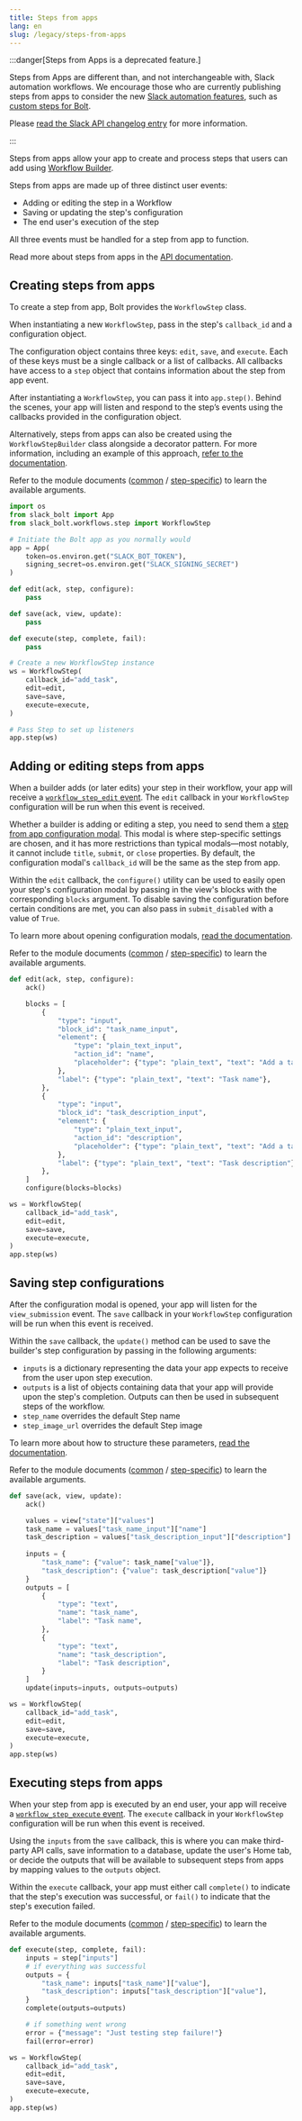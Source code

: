 ```yaml
---
title: Steps from apps
lang: en
slug: /legacy/steps-from-apps
---
```


:::danger[Steps from Apps is a deprecated feature.]

Steps from Apps are different than, and not interchangeable with, Slack automation workflows. We encourage those who are currently publishing steps from apps to consider the new [Slack automation features](/workflows/), such as [custom steps for Bolt](/workflows/workflow-steps).

Please [read the Slack API changelog entry](/changelog/2023-08-workflow-steps-from-apps-step-back) for more information.

:::

Steps from apps allow your app to create and process steps that users can add using [Workflow Builder](/workflows/workflow-builder).

Steps from apps are made up of three distinct user events:

- Adding or editing the step in a Workflow
- Saving or updating the step's configuration
- The end user's execution of the step

All three events must be handled for a step from app to function.

Read more about steps from apps in the [API documentation](/workflows/workflow-steps).

## Creating steps from apps

To create a step from app, Bolt provides the `WorkflowStep` class.

When instantiating a new `WorkflowStep`, pass in the step's `callback_id` and a configuration object.

The configuration object contains three keys: `edit`, `save`, and `execute`. Each of these keys must be a single callback or a list of callbacks. All callbacks have access to a `step` object that contains information about the step from app event.

After instantiating a `WorkflowStep`, you can pass it into `app.step()`. Behind the scenes, your app will listen and respond to the step’s events using the callbacks provided in the configuration object.

Alternatively, steps from apps can also be created using the `WorkflowStepBuilder` class alongside a decorator pattern. For more information, including an example of this approach, [refer to the documentation](https://docs.slack.dev/bolt-python/api-docs/slack_bolt/workflows/step/step.html#slack_bolt.workflows.step.step.WorkflowStepBuilder).

Refer to the module documents ([common](https://docs.slack.dev/bolt-python/api-docs/slack_bolt/kwargs_injection/args.html) / [step-specific](https://docs.slack.dev/bolt-python/api-docs/slack_bolt/workflows/step/utilities/index.html)) to learn the available arguments.

```python
import os
from slack_bolt import App
from slack_bolt.workflows.step import WorkflowStep

# Initiate the Bolt app as you normally would
app = App(
    token=os.environ.get("SLACK_BOT_TOKEN"),
    signing_secret=os.environ.get("SLACK_SIGNING_SECRET")
)

def edit(ack, step, configure):
    pass

def save(ack, view, update):
    pass

def execute(step, complete, fail):
    pass

# Create a new WorkflowStep instance
ws = WorkflowStep(
    callback_id="add_task",
    edit=edit,
    save=save,
    execute=execute,
)

# Pass Step to set up listeners
app.step(ws)
```

## Adding or editing steps from apps

When a builder adds (or later edits) your step in their workflow, your app will receive a [`workflow_step_edit` event](/legacy/legacy-steps-from-apps/legacy-steps-from-apps-workflow_step_edit-payload). The `edit` callback in your `WorkflowStep` configuration will be run when this event is received.

Whether a builder is adding or editing a step, you need to send them a [step from app configuration modal](/legacy/legacy-steps-from-apps/legacy-steps-from-apps-configuration-view-object). This modal is where step-specific settings are chosen, and it has more restrictions than typical modals—most notably, it cannot include `title`, `submit`, or `close` properties. By default, the configuration modal's `callback_id` will be the same as the step from app.

Within the `edit` callback, the `configure()` utility can be used to easily open your step's configuration modal by passing in the view's blocks with the corresponding `blocks` argument. To disable saving the configuration before certain conditions are met, you can also pass in `submit_disabled` with a value of `True`.

To learn more about opening configuration modals, [read the documentation](/legacy/legacy-steps-from-apps/).

Refer to the module documents ([common](https://docs.slack.dev/bolt-python/api-docs/slack_bolt/kwargs_injection/args.html) / [step-specific](https://docs.slack.dev/bolt-python/api-docs/slack_bolt/workflows/step/utilities/index.html)) to learn the available arguments.

```python
def edit(ack, step, configure):
    ack()

    blocks = [
        {
            "type": "input",
            "block_id": "task_name_input",
            "element": {
                "type": "plain_text_input",
                "action_id": "name",
                "placeholder": {"type": "plain_text", "text": "Add a task name"},
            },
            "label": {"type": "plain_text", "text": "Task name"},
        },
        {
            "type": "input",
            "block_id": "task_description_input",
            "element": {
                "type": "plain_text_input",
                "action_id": "description",
                "placeholder": {"type": "plain_text", "text": "Add a task description"},
            },
            "label": {"type": "plain_text", "text": "Task description"},
        },
    ]
    configure(blocks=blocks)

ws = WorkflowStep(
    callback_id="add_task",
    edit=edit,
    save=save,
    execute=execute,
)
app.step(ws)
```

## Saving step configurations

After the configuration modal is opened, your app will listen for the `view_submission` event. The `save` callback in your `WorkflowStep` configuration will be run when this event is received.

Within the `save` callback, the `update()` method can be used to save the builder's step configuration by passing in the following arguments:

- `inputs` is a dictionary representing the data your app expects to receive from the user upon step execution.
- `outputs` is a list of objects containing data that your app will provide upon the step's completion. Outputs can then be used in subsequent steps of the workflow.
- `step_name` overrides the default Step name
- `step_image_url` overrides the default Step image

To learn more about how to structure these parameters, [read the documentation](/legacy/legacy-steps-from-apps/).

Refer to the module documents ([common](https://docs.slack.dev/bolt-python/api-docs/slack_bolt/kwargs_injection/args.html) / [step-specific](https://docs.slack.dev/bolt-python/api-docs/slack_bolt/workflows/step/utilities/index.html)) to learn the available arguments.

```python
def save(ack, view, update):
    ack()

    values = view["state"]["values"]
    task_name = values["task_name_input"]["name"]
    task_description = values["task_description_input"]["description"]
                
    inputs = {
        "task_name": {"value": task_name["value"]},
        "task_description": {"value": task_description["value"]}
    }
    outputs = [
        {
            "type": "text",
            "name": "task_name",
            "label": "Task name",
        },
        {
            "type": "text",
            "name": "task_description",
            "label": "Task description",
        }
    ]
    update(inputs=inputs, outputs=outputs)

ws = WorkflowStep(
    callback_id="add_task",
    edit=edit,
    save=save,
    execute=execute,
)
app.step(ws)
```

## Executing steps from apps

When your step from app is executed by an end user, your app will receive a [`workflow_step_execute` event](/legacy/legacy-steps-from-apps/legacy-steps-from-apps-workflow_step-object). The `execute` callback in your `WorkflowStep` configuration will be run when this event is received.

Using the `inputs` from the `save` callback, this is where you can make third-party API calls, save information to a database, update the user's Home tab, or decide the outputs that will be available to subsequent steps from apps by mapping values to the `outputs` object.

Within the `execute` callback, your app must either call `complete()` to indicate that the step's execution was successful, or `fail()` to indicate that the step's execution failed.

Refer to the module documents ([common](https://docs.slack.dev/bolt-python/api-docs/slack_bolt/kwargs_injection/args.html) / [step-specific](https://docs.slack.dev/bolt-python/api-docs/slack_bolt/workflows/step/utilities/index.html)) to learn the available arguments.

```python
def execute(step, complete, fail):
    inputs = step["inputs"]
    # if everything was successful
    outputs = {
        "task_name": inputs["task_name"]["value"],
        "task_description": inputs["task_description"]["value"],
    }
    complete(outputs=outputs)

    # if something went wrong
    error = {"message": "Just testing step failure!"}
    fail(error=error)

ws = WorkflowStep(
    callback_id="add_task",
    edit=edit,
    save=save,
    execute=execute,
)
app.step(ws)
```
